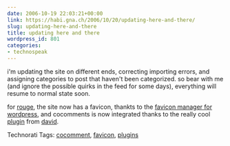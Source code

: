 ```yaml
---
date: 2006-10-19 22:03:21+00:00
link: https://habi.gna.ch/2006/10/20/updating-here-and-there/
slug: updating-here-and-there
title: updating here and there
wordpress_id: 801
categories:
- technospeak
---
```


i'm updating the site on different ends, correcting importing errors, and assigning categories to post that haven't been categorized. so bear with me (and ignore the possible quirks in the feed for some days), everything will resume to normal state soon.

for [rouge](http://www.rouge.ch/blog/), the site now has a favicon, thankts to the [favicon manager for wordpress](http://www.digitalramble.com/favicon-manager-wordpress-plugin/), and cocomments is now integrated thanks to the really cool [plugin](http://www.andare.ch/blog/wordpress-plugins/cocomment-enhancer/) from [david](http://www.andare.ch/blog/).



Technorati Tags: [cocomment](http://www.technorati.com/tag/cocomment), [favicon](http://www.technorati.com/tag/favicon), [plugins](http://www.technorati.com/tag/plugins)
